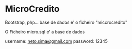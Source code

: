 # MicroCredito
Bootstrap, php... base de dados e' o ficheiro "miccrocredito"

O Ficheiro micro.sql e' a base de dados

username: neto.sima@gmail.com
password: 12345
